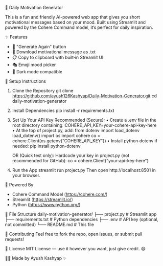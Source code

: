 🌟 Daily Motivation Generator

This is a fun and friendly AI-powered web app that gives you short motivational messages based on your mood. Built using Streamlit and powered by the Cohere Command model, it’s perfect for daily inspiration.

✨ Features
- 🔁 "Generate Again" button  
- 💾 Download motivational message as .txt  
- 📋 Copy to clipboard with built‑in Streamlit UI  
- 🎭 Emoji mood picker  
- 🖤 Dark mode compatible

🚀 Setup Instructions

1. Clone the Repository
   git clone https://github.com/ayush126Kashyap/Daily-Motivation-Generator.git
   cd daily-motivation-generator

2. Install Dependencies
   pip install -r requirements.txt

3. Set Up Your API Key
   Recommended (Secure):
     • Create a .env file in the root directory containing:
       COHERE_API_KEY=your-cohere-api-key-here
     • At the top of project.py, add:
       from dotenv import load_dotenv
       load_dotenv()
       import os
       import cohere
       co = cohere.Client(os.getenv("COHERE_API_KEY"))
     • Install python‑dotenv if needed:
       pip install python-dotenv

   OR (Quick test only):
     Hardcode your key in project.py (not recommended for GitHub):
       co = cohere.Client("your-api-key-here")

4. Run the App
   streamlit run project.py
   Then open http://localhost:8501 in your browser.

🧠 Powered By
- Cohere Command Model (https://cohere.com/)
- Streamlit (https://streamlit.io/)
- Python (https://www.python.org/)

📂 File Structure
daily-motivation-generator/
├── project.py         # Streamlit app
├── requirements.txt   # Python dependencies
├── .env               # API key (optional, not committed)
└── README.md          # This file

🙌 Contributing
Feel free to fork the repo, open issues, or submit pull requests!

📜 License
MIT License — use it however you want, just give credit. 😄

👨‍💻 Made by
Ayush Kashyap ✨
